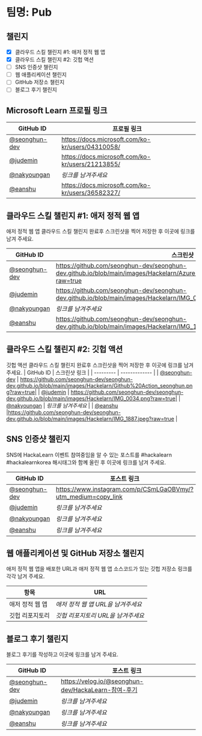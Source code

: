# 팀명: Pub #

## 챌린지 ##

* [x] 클라우드 스킬 챌린지 #1: 애저 정적 웹 앱
* [x] 클라우드 스킬 챌린지 #2: 깃헙 액션
* [ ] SNS 인증샷 챌린지
* [ ] 웹 애플리케이션 챌린지
* [ ] GitHub 저장소 챌린지
* [ ] 블로그 후기 챌린지

## Microsoft Learn 프로필 링크 ##

| GitHub ID | 프로필 링크 |
| --------- | ------------- |
| [@seonghun-dev](https://github.com/seonghun-dev) | https://docs.microsoft.com/ko-kr/users/04310058/ |
| [@judemin](https://github.com/judemin) | https://docs.microsoft.com/ko-kr/users/21213855/ |
| [@nakyoungan](https://github.com/nakyoungan) | *링크를 남겨주세요* |
| [@eanshu](https://github.com/eanshu) | https://docs.microsoft.com/ko-kr/users/36582327/ |


## 클라우드 스킬 챌린지 #1: 애저 정적 웹 앱 ##

애저 정적 웹 앱 클라우드 스킬 챌린지 완료후 스크린샷을 찍어 저장한 후 이곳에 링크를 남겨 주세요.

| GitHub ID | 스크린샷 링크 |
| --------- | ------------- |
| [@seonghun-dev](https://github.com/seonghun-dev) | https://github.com/seonghun-dev/seonghun-dev.github.io/blob/main/images/Hackelarn/Azure%20static%20web%20App_seonghun.png?raw=true |
| [@judemin](https://github.com/judemin) | https://github.com/seonghun-dev/seonghun-dev.github.io/blob/main/images/Hackelarn/IMG_0033.png?raw=true |
| [@nakyoungan](https://github.com/nakyoungan) | *링크를 남겨주세요* |
| [@eanshu](https://github.com/eanshu) | https://github.com/seonghun-dev/seonghun-dev.github.io/blob/main/images/Hackelarn/IMG_1887.jpeg?raw=true |



## 클라우드 스킬 챌린지 #2: 깃헙 액션 ##

깃헙 액션 클라우드 스킬 챌린지 완료후 스크린샷을 찍어 저장한 후 이곳에 링크를 남겨 주세요.
| GitHub ID | 스크린샷 링크 |
| --------- | ------------- |
| [@seonghun-dev](https://github.com/seonghun-dev) | https://github.com/seonghun-dev/seonghun-dev.github.io/blob/main/images/Hackelarn/Github%20Action_seonghun.png?raw=true|
| [@judemin](https://github.com/judemin) | https://github.com/seonghun-dev/seonghun-dev.github.io/blob/main/images/Hackelarn/IMG_0034.png?raw=true|
| [@nakyoungan](https://github.com/nakyoungan) | *링크를 남겨주세요* |
| [@eanshu](https://github.com/eanshu) |https://github.com/seonghun-dev/seonghun-dev.github.io/blob/main/images/Hackelarn/IMG_1887.jpeg?raw=true  |



## SNS 인증샷 챌린지 ##

SNS에 HackaLearn 이벤트 참여중임을 알 수 있는 포스트를 #hackalearn #hackalearnkorea 해시태그와 함꼐 올린 후 이곳에 링크를 남겨 주세요.

| GitHub ID | 포스트 링크 |
| --------- | ------------- |
| [@seonghun-dev](https://github.com/seonghun-dev) | https://www.instagram.com/p/CSmLGaOBVmy/?utm_medium=copy_link |
| [@judemin](https://github.com/judemin) | *링크를 남겨주세요* |
| [@nakyoungan](https://github.com/nakyoungan) | *링크를 남겨주세요* |
| [@eanshu](https://github.com/eanshu) | *링크를 남겨주세요* |



## 웹 애플리케이션 및 GitHub 저장소 챌린지 ##

애저 정적 웹 앱을 배포한 URL과 애저 정적 웹 앱 소스코드가 있는 깃헙 저장소 링크를 각각 남겨 주세요.

| 항목            | URL                                |
| --------------- | ---------------------------------- |
| 애저 정적 웹 앱 | *애저 정적 웹 앱 URL을 남겨주세요* |
| 깃헙 리포지토리 | *깃헙 리포지토리 URL을 남겨주세요* |


## 블로그 후기 챌린지 ##

블로그 후기를 작성하고 이곳에 링크를 남겨 주세요.

| GitHub ID | 포스트 링크 |
| --------- | ------------- |
| [@seonghun-dev](https://github.com/seonghun-dev) | https://velog.io/@seonghun-dev/HackaLearn-참여-후기 |
| [@judemin](https://github.com/judemin) | *링크를 남겨주세요* |
| [@nakyoungan](https://github.com/nakyoungan) | *링크를 남겨주세요* |
| [@eanshu](https://github.com/eanshu) | *링크를 남겨주세요* |
